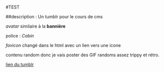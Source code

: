 #TEST

##description : Un tumblr pour le cours de cms 

*avatar* similaire à la **bannière**

police : _Cabin_

_favicon_ changé dans le html avec un lien vers une icone 

contenu random donc je vais poster des GIF randoms assez trippy et rétro.

[lien du tumblr](http://asadadsadad.tumblr.com/)
